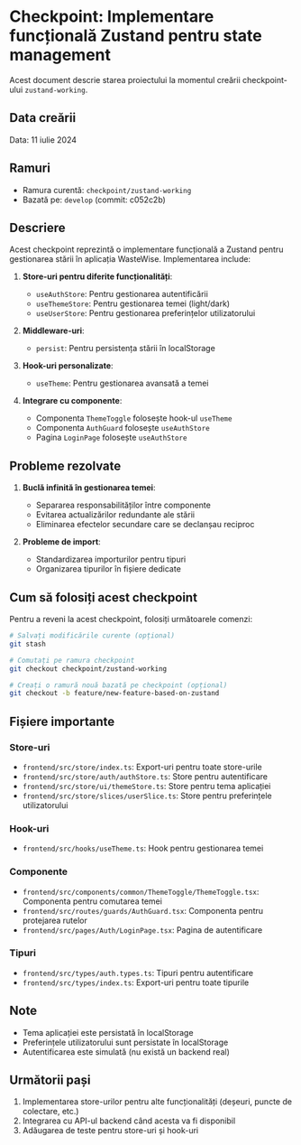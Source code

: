 # Checkpoint: Implementare funcțională Zustand pentru state management

Acest document descrie starea proiectului la momentul creării checkpoint-ului `zustand-working`.

## Data creării
Data: 11 iulie 2024

## Ramuri
- Ramura curentă: `checkpoint/zustand-working`
- Bazată pe: `develop` (commit: c052c2b)

## Descriere

Acest checkpoint reprezintă o implementare funcțională a Zustand pentru gestionarea stării în aplicația WasteWise. Implementarea include:

1. **Store-uri pentru diferite funcționalități**:
   - `useAuthStore`: Pentru gestionarea autentificării
   - `useThemeStore`: Pentru gestionarea temei (light/dark)
   - `useUserStore`: Pentru gestionarea preferințelor utilizatorului

2. **Middleware-uri**:
   - `persist`: Pentru persistența stării în localStorage

3. **Hook-uri personalizate**:
   - `useTheme`: Pentru gestionarea avansată a temei

4. **Integrare cu componente**:
   - Componenta `ThemeToggle` folosește hook-ul `useTheme`
   - Componenta `AuthGuard` folosește `useAuthStore`
   - Pagina `LoginPage` folosește `useAuthStore`

## Probleme rezolvate

1. **Buclă infinită în gestionarea temei**:
   - Separarea responsabilităților între componente
   - Evitarea actualizărilor redundante ale stării
   - Eliminarea efectelor secundare care se declanșau reciproc

2. **Probleme de import**:
   - Standardizarea importurilor pentru tipuri
   - Organizarea tipurilor în fișiere dedicate

## Cum să folosiți acest checkpoint

Pentru a reveni la acest checkpoint, folosiți următoarele comenzi:

```bash
# Salvați modificările curente (opțional)
git stash

# Comutați pe ramura checkpoint
git checkout checkpoint/zustand-working

# Creați o ramură nouă bazată pe checkpoint (opțional)
git checkout -b feature/new-feature-based-on-zustand
```

## Fișiere importante

### Store-uri

- `frontend/src/store/index.ts`: Export-uri pentru toate store-urile
- `frontend/src/store/auth/authStore.ts`: Store pentru autentificare
- `frontend/src/store/ui/themeStore.ts`: Store pentru tema aplicației
- `frontend/src/store/slices/userSlice.ts`: Store pentru preferințele utilizatorului

### Hook-uri

- `frontend/src/hooks/useTheme.ts`: Hook pentru gestionarea temei

### Componente

- `frontend/src/components/common/ThemeToggle/ThemeToggle.tsx`: Componenta pentru comutarea temei
- `frontend/src/routes/guards/AuthGuard.tsx`: Componenta pentru protejarea rutelor
- `frontend/src/pages/Auth/LoginPage.tsx`: Pagina de autentificare

### Tipuri

- `frontend/src/types/auth.types.ts`: Tipuri pentru autentificare
- `frontend/src/types/index.ts`: Export-uri pentru toate tipurile

## Note

- Tema aplicației este persistată în localStorage
- Preferințele utilizatorului sunt persistate în localStorage
- Autentificarea este simulată (nu există un backend real)

## Următorii pași

1. Implementarea store-urilor pentru alte funcționalități (deșeuri, puncte de colectare, etc.)
2. Integrarea cu API-ul backend când acesta va fi disponibil
3. Adăugarea de teste pentru store-uri și hook-uri

